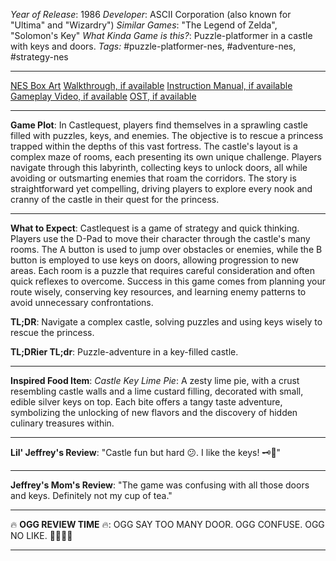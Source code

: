 *Year of Release*: 1986
*Developer*: ASCII Corporation (also known for "Ultima" and "Wizardry")
*Similar Games*: "The Legend of Zelda", "Solomon's Key"
*What Kinda Game is this?*: Puzzle-platformer in a castle with keys and doors.
*Tags:* #puzzle-platformer-nes, #adventure-nes, #strategy-nes

---
[NES Box Art](https://www.google.com/search?tbm=isch&q=NES+Box+Art+Castlequest) 
[Walkthrough, if available](https://www.google.com/search?q=Walkthrough+NES+Castlequest)
[Instruction Manual, if available](https://www.google.com/search?q=NES+Instruction+Manual+Castlequest)
[Gameplay Video, if available](https://www.youtube.com/results?search_query=gameplay+NES+Castlequest) 
[OST, if available](https://www.youtube.com/results?search_query=gameplay+NES+Castlequest+OST)

- - -
**Game Plot**: In Castlequest, players find themselves in a sprawling castle filled with puzzles, keys, and enemies. The objective is to rescue a princess trapped within the depths of this vast fortress. The castle's layout is a complex maze of rooms, each presenting its own unique challenge. Players navigate through this labyrinth, collecting keys to unlock doors, all while avoiding or outsmarting enemies that roam the corridors. The story is straightforward yet compelling, driving players to explore every nook and cranny of the castle in their quest for the princess.

- - -
**What to Expect**: Castlequest is a game of strategy and quick thinking. Players use the D-Pad to move their character through the castle's many rooms. The A button is used to jump over obstacles or enemies, while the B button is employed to use keys on doors, allowing progression to new areas. Each room is a puzzle that requires careful consideration and often quick reflexes to overcome. Success in this game comes from planning your route wisely, conserving key resources, and learning enemy patterns to avoid unnecessary confrontations.

**TL;DR**: Navigate a complex castle, solving puzzles and using keys wisely to rescue the princess.

**TL;DRier TL;dr**: Puzzle-adventure in a key-filled castle.

---
**Inspired Food Item**: *Castle Key Lime Pie*: A zesty lime pie, with a crust resembling castle walls and a lime custard filling, decorated with small, edible silver keys on top. Each bite offers a tangy taste adventure, symbolizing the unlocking of new flavors and the discovery of hidden culinary treasures within.

---
**Lil' Jeffrey's Review**: "Castle fun but hard 😕. I like the keys! 🗝️🏰"

---
**Jeffrey's Mom's Review**: "The game was confusing with all those doors and keys. Definitely not my cup of tea."

---
🔥 **OGG REVIEW TIME** 🔥: OGG SAY TOO MANY DOOR. OGG CONFUSE. OGG NO LIKE. 🚪🔑🙅‍♂️

---